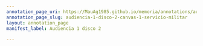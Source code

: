 ```yaml
---
annotation_page_uri: https://MauAg1985.github.io/memoria/annotations/audiencia-1-disco-2-canvas-1-servicio-militar.json
annotation_page_slug: audiencia-1-disco-2-canvas-1-servicio-militar
layout: annotation_page
manifest_label: Audiencia 1 disco 2

---
```

